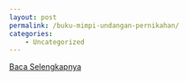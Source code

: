 ```yaml
---
layout: post
permalink: /buku-mimpi-undangan-pernikahan/
categories:
    - Uncategorized
---
```


[Baca Selengkapnya](/01)